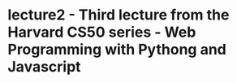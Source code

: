 # lecture2 - Third lecture from the Harvard CS50 series - Web Programming with Pythong and Javascript
